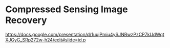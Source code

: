# Compressed Sensing Image Recovery

https://docs.google.com/presentation/d/1uujPmiu4ySJNRwzPzCP7kUdWqtXJGyG_SRp272w-h24/edit#slide=id.p
